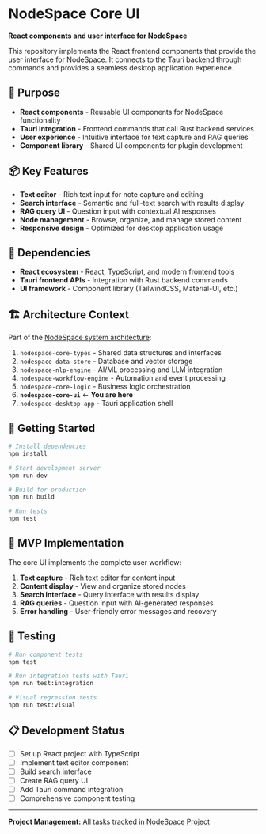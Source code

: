 # NodeSpace Core UI

**React components and user interface for NodeSpace**

This repository implements the React frontend components that provide the user interface for NodeSpace. It connects to the Tauri backend through commands and provides a seamless desktop application experience.

## 🎯 Purpose

- **React components** - Reusable UI components for NodeSpace functionality
- **Tauri integration** - Frontend commands that call Rust backend services
- **User experience** - Intuitive interface for text capture and RAG queries
- **Component library** - Shared UI components for plugin development

## 📦 Key Features

- **Text editor** - Rich text input for note capture and editing
- **Search interface** - Semantic and full-text search with results display
- **RAG query UI** - Question input with contextual AI responses
- **Node management** - Browse, organize, and manage stored content
- **Responsive design** - Optimized for desktop application usage

## 🔗 Dependencies

- **React ecosystem** - React, TypeScript, and modern frontend tools
- **Tauri frontend APIs** - Integration with Rust backend commands
- **UI framework** - Component library (TailwindCSS, Material-UI, etc.)

## 🏗️ Architecture Context

Part of the [NodeSpace system architecture](https://github.com/malibio/nodespace-system-design):

1. `nodespace-core-types` - Shared data structures and interfaces
2. `nodespace-data-store` - Database and vector storage
3. `nodespace-nlp-engine` - AI/ML processing and LLM integration
4. `nodespace-workflow-engine` - Automation and event processing
5. `nodespace-core-logic` - Business logic orchestration
6. **`nodespace-core-ui`** ← **You are here**
7. `nodespace-desktop-app` - Tauri application shell

## 🚀 Getting Started

```bash
# Install dependencies
npm install

# Start development server
npm run dev

# Build for production
npm run build

# Run tests
npm test
```

## 🔄 MVP Implementation

The core UI implements the complete user workflow:

1. **Text capture** - Rich text editor for content input
2. **Content display** - View and organize stored nodes
3. **Search interface** - Query interface with results display
4. **RAG queries** - Question input with AI-generated responses
5. **Error handling** - User-friendly error messages and recovery

## 🧪 Testing

```bash
# Run component tests
npm test

# Run integration tests with Tauri
npm run test:integration

# Visual regression tests
npm run test:visual
```

## 📋 Development Status

- [ ] Set up React project with TypeScript
- [ ] Implement text editor component
- [ ] Build search interface
- [ ] Create RAG query UI
- [ ] Add Tauri command integration
- [ ] Comprehensive component testing

---

**Project Management:** All tasks tracked in [NodeSpace Project](https://github.com/users/malibio/projects/4)